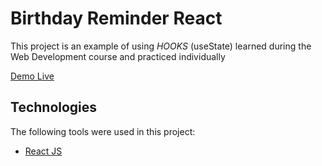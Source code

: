 # Birthday Reminder React
This project is an example of using <em>HOOKS</em> (useState) learned during the Web Development course and practiced individually

[Demo Live](https://bc-react-birthday-reminder.netlify.app/)

## Technologies

The following tools were used in this project:

- [React JS](https://reactjs.org/)
